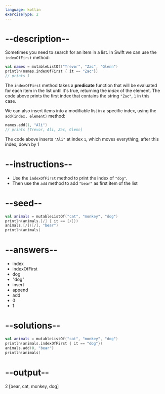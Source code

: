 ```yaml
---
language: kotlin
exerciseType: 2
---
```


# --description--

Sometimes you need to search for an item in a list.
In Swift we can use the `indexOfFirst` method:
```kotlin
val names = mutableListOf("Trevor", "Zac", "Glenn")
println(names.indexOfFirst { it == "Zac"})
// prints 1
```

The `indexOfFirst` method takes a __predicate__ function that will be evaluated for each item in the list until it's true, returning the _index_ of the element.
The code above prints the first index that contains the string `"Zac"`, `1` in this case.

We can also insert items into a modifiable list in a specific index, using the `add(index, element)` method:
```kotlin
names.add(1, "Ali")
// prints [Trevor, Ali, Zac, Glenn]
```
The code above inserts `"Ali"` at index `1`, which moves everything, after this index, down by 1

# --instructions--

- Use the `indexOfFirst` method to print the index of `"dog"`.
- Then use the `add` method to add `"bear"` as first item of the list

# --seed--

```kotlin
val animals = mutableListOf("cat", "monkey", "dog")
println(animals.[/] { it == [/]})
animals.[/]([/], "bear")
println(animals)
```

# --answers--

- index
- indexOfFirst
- dog
- "dog"
- insert
- append
- add
- 0
- 1

# --solutions--

```kotlin
val animals = mutableListOf("cat", "monkey", "dog")
println(animals.indexOfFirst { it == "dog"})
animals.add(0, "bear")
println(animals)
```

# --output--

2
[bear, cat, monkey, dog]
